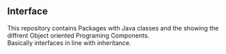 ## Interface
This repository contains
Packages with Java classes and the showing the diffrent Object oriented Programing Components.<br />
Basically interfaces in line with inheritance.
